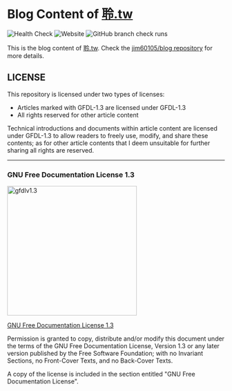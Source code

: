# Blog Content of [聆.tw](https://聆.tw)

![Health Check](https://cronitor.io/badges/iZnpfC/production/Q90Ln0QlxPPwcWipMHw3TrKN8Bw.svg) ![Website](https://img.shields.io/website?url=https%3A%2F%2Fxn--uy0a.tw%2F) ![GitHub branch check runs](https://img.shields.io/github/check-runs/jim60105/blog/master?label=Deploy)

This is the blog content of [聆.tw](https://聆.tw). Check the [jim60105/blog repository](https://github.com/jim60105/blog) for more details.

## LICENSE

This repository is licensed under two types of licenses:

- Articles marked with GFDL-1.3 are licensed under GFDL-1.3
- All rights reserved for other article content

Technical introductions and documents within article content are licensed under GFDL-1.3 to allow readers to freely use, modify, and share these contents; as for other article contents that I deem unsuitable for further sharing all rights are reserved.

---

### GNU Free Documentation License 1.3

<img src="https://github.com/user-attachments/assets/b887d7d0-d101-42ad-a2f2-7e38e96a9a7f" alt="gfdlv1.3" width="300" />

[GNU Free Documentation License 1.3](LICENSE-GFDL-1.3.md)

Permission is granted to copy, distribute and/or modify this document under the terms of the GNU Free Documentation License, Version 1.3 or any later version published by the Free Software Foundation; with no Invariant Sections, no Front-Cover Texts, and no Back-Cover Texts.

A copy of the license is included in the section entitled "GNU Free Documentation License".
